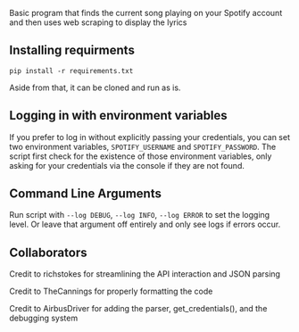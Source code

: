 Basic program that finds the current song playing on your Spotify account and then uses web scraping to display the lyrics

Installing requirments
----------------------
```
pip install -r requirements.txt
```

Aside from that, it can be cloned and run as is. 
 
Logging in with environment variables
-------------------------------------

If you prefer to log in without explicitly passing your credentials, you can set 
two environment variables, `SPOTIFY_USERNAME` and `SPOTIFY_PASSWORD`. The script
first check for the existence of those environment variables, only asking for your
credentials via the console if they are not found. 

Command Line Arguments
----------------------

Run script with `--log DEBUG`, `--log INFO`, `--log ERROR` to set the logging level. 
Or leave that argument off entirely and only see logs if errors occur. 

Collaborators
-------------
Credit to richstokes for streamlining the API interaction and JSON parsing

Credit to TheCannings for properly formatting the code

Credit to AirbusDriver for adding the parser, get_credentials(), and the debugging system
